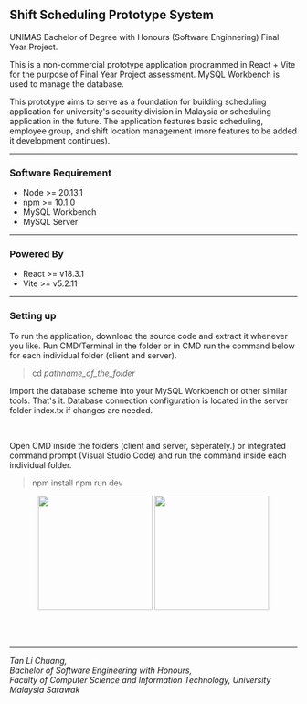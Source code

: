 <h2>Shift Scheduling Prototype System</h2>
<p>UNIMAS Bachelor of Degree with Honours (Software Enginnering) Final Year Project.</p>
<p>This is a non-commercial prototype application programmed in React + Vite for the purpose of Final Year Project assessment. MySQL Workbench is used to manage the database.</p>
<p>This prototype aims to serve as a foundation for building scheduling application for university's security division in Malaysia or scheduling application in the future. The application features basic scheduling, employee group, and shift location management (more features to be added it development continues).</p>
<hr />
<h3>Software Requirement</h3>
<ul>
  <li>Node >= 20.13.1</li>
  <li>npm >= 10.1.0</li>
  <li>MySQL Workbench</li>
  <li>MySQL Server</li>
</ul>
<hr />
<h3>Powered By</h3>
<ul>
  <li>React >= v18.3.1</li>
  <li>Vite >= v5.2.11</li>
</ul>
<hr />
<h3>Setting up</h3>
<p>
To run the application, download the source code and extract it whenever you like. Run CMD/Terminal in the folder or in CMD run the command below for each individual folder (client and server). <blockquote>cd <i>pathname_of_the_folder</i></blockquote> 
</p>
<p>
  Import the database scheme into your MySQL Workbench or other similar tools. That's it. Database connection configuration is located in the server folder index.tx if changes are needed.
</p>
<br/>
<p>
  Open CMD inside the folders (client and server, seperately.) or integrated command prompt (Visual Studio Code) and run the command inside each individual folder.
  <blockquote>
    <span>npm install</span>
    <span>npm run dev</span>
  </blockquote>
  
<div align='center'>
  <image src="https://github.com/Noxtanlc/shift-scheduling-prototype-system/assets/58375587/b96864bd-d7ba-4863-8eef-c6c264c5b301" style="height: 200px"/>
  <image src="https://github.com/Noxtanlc/shift-scheduling-prototype-system/assets/58375587/b313e1c5-6c64-4c36-bca5-e1b0b6a37d08" style="height: 200px" />
</div>

</p>
<br />

<br/>
<hr />
<i>
  Tan Li Chuang,
  <br />Bachelor of Software Engineering with Honours, 
  <br />Faculty of Computer Science and Information Technology, University Malaysia Sarawak
</i>
